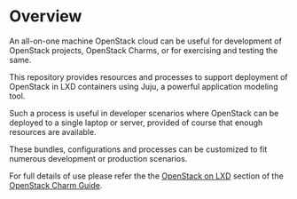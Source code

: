 # Overview

An all-on-one machine OpenStack cloud can be useful for development of OpenStack projects, OpenStack Charms, or for exercising and testing the same.

This repository provides resources and processes to support deployment of OpenStack in LXD containers using Juju, a powerful application modeling tool.

Such a process is useful in developer scenarios where OpenStack can be deployed to a single laptop or server, provided of course that enough resources are available.

These bundles, configurations and processes can be customized to fit numerous development or production scenarios.

For full details of use please refer the the [OpenStack on LXD](http://docs.openstack.org/developer/charm-guide/openstack-on-lxd.html) section of the [OpenStack Charm Guide](http://docs.openstack.org/developer/charm-guide).
